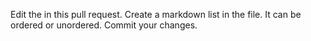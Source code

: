 
Edit the in this pull request.
Create a markdown list in the file. It can be ordered or unordered.
Commit your changes.
